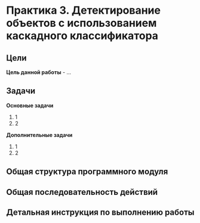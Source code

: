 # Практика 3. Детектирование объектов с использованием каскадного классификатора

## Цели

__Цель данной работы__ - ...

## Задачи

__Основные задачи__

  1. 1
  1. 2

__Дополнительные задачи__

  1. 1
  1. 2

## Общая структура программного модуля


  
## Общая последовательность действий



## Детальная инструкция по выполнению работы

    

<!-- LINKS -->
